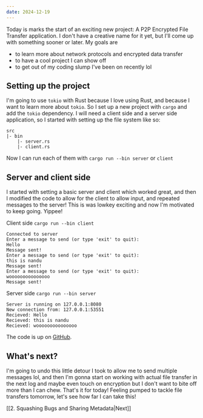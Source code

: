 ```yaml
---
date: 2024-12-19
---
```


Today is marks the start of an exciting new project: A P2P Encrypted File Transfer application. I don't have a creative name for it yet, but I'll come up with something sooner or later. My goals are 
- to learn more about network protocols and encrypted data transfer
- to have a cool project I can show off
- to get out of my coding slump I've been on recently lol

## Setting up the project
I'm going to use `tokio` with Rust because I love using Rust, and because I want to learn more about `tokio`. So I set up a new project with `cargo` and add the `tokio` dependency. I will need a client side and a server side application, so I started with setting up the file system like so:
```
src
|- bin
	|- server.rs
	|- client.rs
```

Now I can run each of them with `cargo run --bin server` or `client`

## Server and client side
I started with setting a basic server and client which worked great, and then I modified the code to allow for the client to allow input, and repeated messages to the server! This is was lowkey exciting and now I'm motivated to keep going. Yippee!

Client side `cargo run --bin client`
```
Connected to server
Enter a message to send (or type 'exit' to quit):
Hello
Message sent!
Enter a message to send (or type 'exit' to quit):
this is nandu
Message sent!
Enter a message to send (or type 'exit' to quit):
wooooooooooooooo
Message sent!
```

Server side `cargo run --bin server`
```
Server is running on 127.0.0.1:8080
New connection from: 127.0.0.1:53551
Recieved: Hello
Recieved: this is nandu
Recieved: wooooooooooooooo
```

The code is up on [GitHub](https://github.com/ngpal/file-transfer/tree/5971f4670e92197c605e83efacfeefff4a201f3c).  
## What's next?
I'm going to undo this little detour I took to allow me to send multiple messages lol, and then I'm gonna start on working with actual file transfer in the next log and maybe even touch on encryption but I don't want to bite off more than I can chew. That's it for today! Feeling pumped to tackle file transfers tomorrow, let's see how far I can take this!

[[2. Squashing Bugs and Sharing Metadata|Next]]